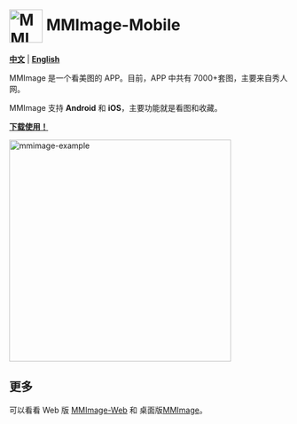 # <img src="https://github.com/user-attachments/assets/44118e37-44e6-484b-9e78-bf3cee18c0d6" width="60px" align="center" alt="MMImage icon" /> MMImage-Mobile

[**中文**](https://github.com/gaspardruan/MMImage-Mobile) | [**English**](https://github.com/gaspardruan/MMImage-Mobile/blob/main/README_EN.md)

MMImage 是一个看美图的 APP。目前，APP 中共有 7000+套图，主要来自秀人网。

MMImage 支持 **Android** 和 **iOS**，主要功能就是看图和收藏。

**[下载使用！](https://github.com/gaspardruan/MMImage-Mobile/releases)**

<img width="400px" align="center" alt="mmimage-example" src="https://github.com/user-attachments/assets/1357e502-466a-4a26-b9b4-c4bb8a35edab" />

## 更多

可以看看 Web 版 [MMImage-Web](https://github.com/gaspardruan/MMImage-Web) 和 桌面版[MMImage](https://github.com/gaspardruan/MMImage)。
